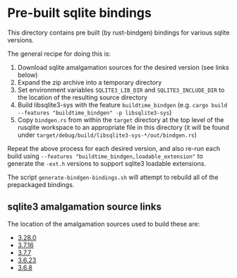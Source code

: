Pre-built sqlite bindings
=========================

This directory contains pre built (by rust-bindgen) bindings for various sqlite versions.

The general recipe for doing this is:
  1. Download sqlite amalgamation sources for the desired version (see links below)
  2. Expand the zip archive into a temporary directory
  3. Set environment variables `SQLITE3_LIB_DIR` and `SQLITE3_INCLUDE_DIR` to the location of the resulting source directory
  4. Build libsqlite3-sys with the feature `buildtime_bindgen` (e.g. `cargo build --features "buildtime_bindgen" -p libsqlite3-sys`)
  5. Copy `bindgen.rs` from within the `target` directory at the top level of the rusqlite workspace to an appropriate file in this directory (it will be found under `target/debug/build/libsqlite3-sys-*/out/bindgen.rs`)

Repeat the above process for each desired version, and also re-run each build using `--features "buildtime_bindgen,loadable_extension"` to generate the `-ext.h` versions to support sqlite3 loadable extensions.

The script `generate-bindgen-bindings.sh` will attempt to rebuild all of the prepackaged bindings.

sqlite3 amalgamation source links
---------------------------------
The location of the amalgamation sources used to build these are:
  - [3.28.0](https://sqlite.org/2019/sqlite-amalgamation-3280000.zip)
  - [3.7.16](https://sqlite.org/2013/sqlite-amalgamation-3071600.zip)
  - [3.7.7](https://sqlite.org/sqlite-amalgamation-3070700.zip)
  - [3.6.23](https://sqlite.org/sqlite-amalgamation-3_6_23.zip)
  - [3.6.8](https://sqlite.org/sqlite-amalgamation-3_6_8.zip)


